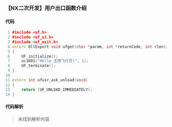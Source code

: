 ### 【NX二次开发】用户出口函数介绍

#### 代码

```cpp
 1 #include <uf.h>
 2 #include <uf_ui.h>
 3 #include <uf_exit.h>
 4 extern DllExport void ufget(char *param, int *returnCode, int rlen)//注意入口不是ufusr
 5 {
 6     UF_initialize();
 7     uc1601("Hello 王牌飞行员!", 1);
 8     UF_terminate();
 9 }
10 
11 extern int ufusr_ask_unload(void)
12 {
13     return (UF_UNLOAD_IMMEDIATELY);
14 }
```

#### 代码解析
> 未找到解析内容

